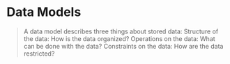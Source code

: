 # Data Models

> A data model describes three things about stored data:
Structure of the data: How is the data organized?
Operations on the data: What can be done with the data?
Constraints on the data: How are the data restricted?
